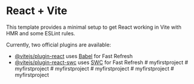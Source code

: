 # React + Vite

This template provides a minimal setup to get React working in Vite with HMR and some ESLint rules.

Currently, two official plugins are available:

- [@vitejs/plugin-react](https://github.com/vitejs/vite-plugin-react/blob/main/packages/plugin-react/README.md) uses [Babel](https://babeljs.io/) for Fast Refresh
- [@vitejs/plugin-react-swc](https://github.com/vitejs/vite-plugin-react-swc) uses [SWC](https://swc.rs/) for Fast Refresh
#   m y f i r s t p r o j e c t  
 #   m y f i r s t p r o j e c t  
 #   m y f i r s t p r o j e c t  
 #   m y f i r s t p r o j e c t  
 #   m y f i r s t p r o j e c t  
 #   m y f i r s t p r o j e c t  
 